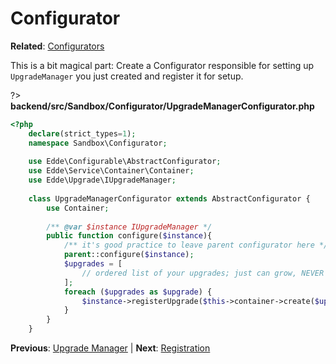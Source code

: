 # Configurator

**Related**: [Configurators](/edde/configurators)


This is a bit magical part: Create a Configurator responsible for setting up `UpgradeManager` you just created and register it for setup.

?> **backend/src/Sandbox/Configurator/UpgradeManagerConfigurator.php**

```php
<?php
	declare(strict_types=1);
	namespace Sandbox\Configurator;
	
	use Edde\Configurable\AbstractConfigurator;
	use Edde\Service\Container\Container;
	use Edde\Upgrade\IUpgradeManager;
	
	class UpgradeManagerConfigurator extends AbstractConfigurator {
		use Container;
		
		/** @var $instance IUpgradeManager */
		public function configure($instance){
			/** it's good practice to leave parent configurator here */
            parent::configure($instance);
			$upgrades = [
				// ordered list of your upgrades; just can grow, NEVER change order of upgrades
			];
			foreach ($upgrades as $upgrade) {
				$instance->registerUpgrade($this->container->create($upgrade, [], __METHOD__));
			}
		}
	}
```

**Previous**: [Upgrade Manager](/examples/upgrades/upgrade-manager) | **Next**: [Registration](/examples/upgrades/registration)
